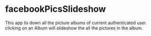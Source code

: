facebookPicsSlideshow
=====================

This app lis down all the picture albums of current authenticated user. clicking on an Album will slideshow the all the pictures in the album.